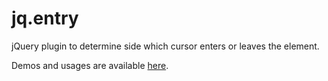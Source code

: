 # jq.entry

jQuery plugin to determine side which cursor enters or leaves the element.

Demos and usages are available [here](http://NeXTs.github.io/jq.entry/).
